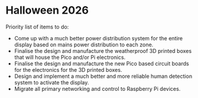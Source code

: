 # Halloween 2026

Priority list of items to do:

* Come up with a much better power distribution system for the entire display
  based on mains power distribution to each zone.
* Finalise the design and manufacture the weatherproof 3D printed boxes
  that will house the Pico and/or Pi electronics.
* Finalise the design and manufacture the new Pico based circuit boards
  for the electronics for the 3D printed boxes.
* Design and implement a much better and more reliable human detection
  system to activate the display.
* Migrate all primary networking and control to Raspberry Pi devices.
